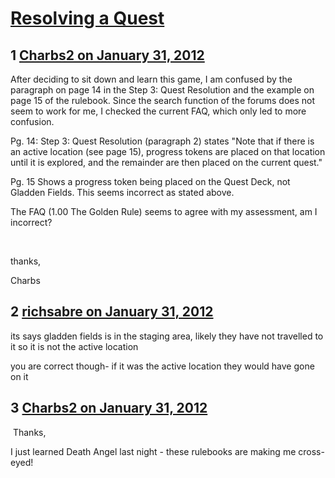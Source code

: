 # [Resolving a Quest](https://community.fantasyflightgames.com/topic/59837-resolving-a-quest/)

## 1 [Charbs2 on January 31, 2012](https://community.fantasyflightgames.com/topic/59837-resolving-a-quest/?do=findComment&comment=587881)

After deciding to sit down and learn this game, I am confused by the paragraph on page 14 in the Step 3: Quest Resolution and the example on page 15 of the rulebook. Since the search function of the forums does not seem to work for me, I checked the current FAQ, which only led to more confusion.

Pg. 14: Step 3: Quest Resolution (paragraph 2) states "Note that if there is an active location (see page 15), progress tokens are placed on that location until it is explored, and the remainder are then placed on the current quest."

Pg. 15 Shows a progress token being placed on the Quest Deck, not Gladden Fields. This seems incorrect as stated above.

The FAQ (1.00 The Golden Rule) seems to agree with my assessment, am I incorrect?

 

thanks,

Charbs

## 2 [richsabre on January 31, 2012](https://community.fantasyflightgames.com/topic/59837-resolving-a-quest/?do=findComment&comment=587883)

its says gladden fields is in the staging area, likely they have not travelled to it so it is not the active location

you are correct though- if it was the active location they would have gone on it

## 3 [Charbs2 on January 31, 2012](https://community.fantasyflightgames.com/topic/59837-resolving-a-quest/?do=findComment&comment=587967)

 Thanks,

I just learned Death Angel last night - these rulebooks are making me cross-eyed!

